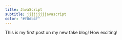 ```yaml
---
title: JavaScript
subtitle: jjjjjjjjjavascript
color: "#f0db4f"
---
```


This is my first post on my new fake blog! How exciting!
